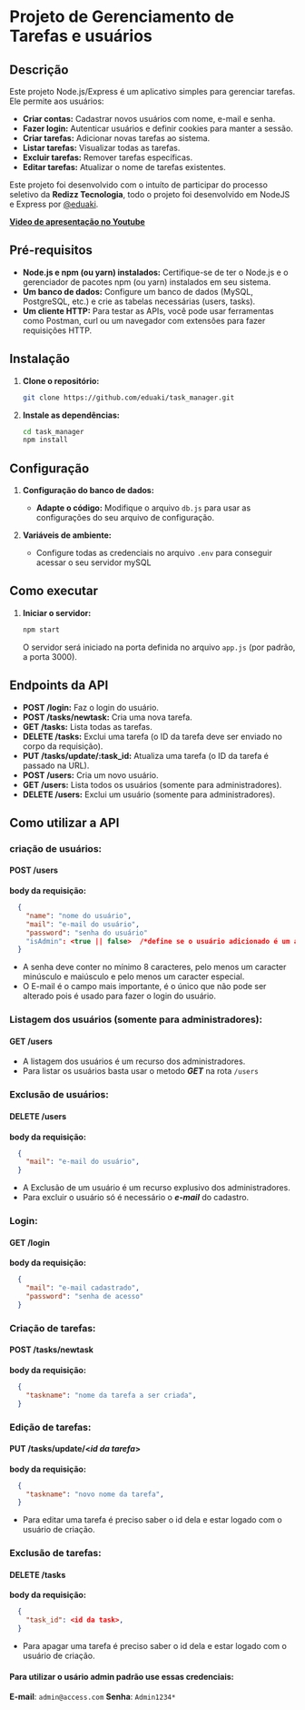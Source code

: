 # Projeto de Gerenciamento de Tarefas e usuários

## Descrição

Este projeto Node.js/Express é um aplicativo simples para gerenciar tarefas. Ele
permite aos usuários:

- **Criar contas:** Cadastrar novos usuários com nome, e-mail e senha.
- **Fazer login:** Autenticar usuários e definir cookies para manter a sessão.
- **Criar tarefas:** Adicionar novas tarefas ao sistema.
- **Listar tarefas:** Visualizar todas as tarefas.
- **Excluir tarefas:** Remover tarefas específicas.
- **Editar tarefas:** Atualizar o nome de tarefas existentes.

Este projeto foi desenvolvido com o intuíto de participar do processo seletivo
da **Redizz Tecnologia**, todo o projeto foi desenvolvido em NodeJS e Express
por [@eduaki](https://github.com/eduaki).

**[Video de apresentação no Youtube](https://youtu.be/hO-wP5xkxys)**

## Pré-requisitos

- **Node.js e npm (ou yarn) instalados:** Certifique-se de ter o Node.js e o
  gerenciador de pacotes npm (ou yarn) instalados em seu sistema.
- **Um banco de dados:** Configure um banco de dados (MySQL, PostgreSQL, etc.) e
  crie as tabelas necessárias (users, tasks).
- **Um cliente HTTP:** Para testar as APIs, você pode usar ferramentas como
  Postman, curl ou um navegador com extensões para fazer requisições HTTP.

## Instalação

1. **Clone o repositório:**

   ```bash
   git clone https://github.com/eduaki/task_manager.git
   ```

2. **Instale as dependências:**
   ```bash
   cd task_manager
   npm install
   ```

## Configuração

1. **Configuração do banco de dados:**

   - **Adapte o código:** Modifique o arquivo `db.js` para usar as configurações
     do seu arquivo de configuração.

2. **Variáveis de ambiente:**
   - Configure todas as credenciais no arquivo `.env` para conseguir acessar o
     seu servidor mySQL

## Como executar

1. **Iniciar o servidor:**
   ```bash
   npm start
   ```
   O servidor será iniciado na porta definida no arquivo `app.js` (por padrão, a
   porta 3000).

## Endpoints da API

- **POST /login:** Faz o login do usuário.
- **POST /tasks/newtask:** Cria uma nova tarefa.
- **GET /tasks:** Lista todas as tarefas.
- **DELETE /tasks:** Exclui uma tarefa (o ID da tarefa deve ser enviado no corpo
  da requisição).
- **PUT /tasks/update/:task_id:** Atualiza uma tarefa (o ID da tarefa é passado
  na URL).
- **POST /users:** Cria um novo usuário.
- **GET /users:** Lista todos os usuários (somente para administradores).
- **DELETE /users:** Exclui um usuário (somente para administradores).

## Como utilizar a API

### criação de usuários:

#### POST /users

**body da requisição:**

```JSON
  {
    "name": "nome do usuário",
    "mail": "e-mail do usuário",
    "password": "senha do usuário"
    "isAdmin": <true || false>  /*define se o usuário adicionado é um administrador*/
  }
```

- A senha deve conter no mínimo 8 caracteres, pelo menos um caracter minúsculo e
  maiúsculo e pelo menos um caracter especial.
- O E-mail é o campo mais importante, é o único que não pode ser alterado pois é
  usado para fazer o login do usuário.

### Listagem dos usuários (somente para administradores):

#### GET /users

- A listagem dos usuários é um recurso dos administradores.
- Para listar os usuários basta usar o metodo **_GET_** na rota `/users`

### Exclusão de usuários:

#### DELETE /users

**body da requisição:**

```JSON
  {
    "mail": "e-mail do usuário",
  }
```

- A Exclusão de um usuário é um recurso explusivo dos administradores.
- Para excluir o usuário só é necessário o **_e-mail_** do cadastro.

### Login:

#### GET /login

**body da requisição:**

```JSON
  {
    "mail": "e-mail cadastrado",
    "password": "senha de acesso"
  }
```

### Criação de tarefas:

#### POST /tasks/newtask

**body da requisição:**

```JSON
  {
    "taskname": "nome da tarefa a ser criada",
  }
```

### Edição de tarefas:

#### PUT /tasks/update/<_id da tarefa_>

**body da requisição:**

```JSON
  {
    "taskname": "novo nome da tarefa",
  }
```

- Para editar uma tarefa é preciso saber o id dela e estar logado com o usuário
  de criação.

### Exclusão de tarefas:

#### DELETE /tasks

**body da requisição:**

```JSON
  {
    "task_id": <id da task>,
  }
```

- Para apagar uma tarefa é preciso saber o id dela e estar logado com o usuário
  de criação.

#### Para utilizar o usário admin padrão use essas credenciais:

**E-mail**: `admin@access.com` **Senha**: `Admin1234*`
